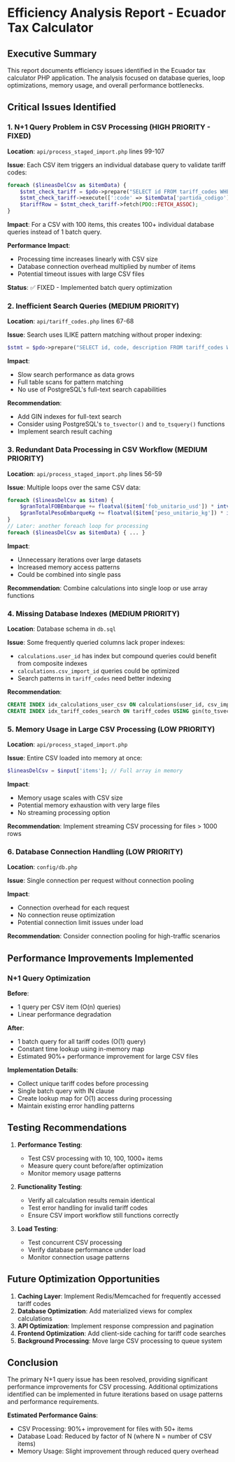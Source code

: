 # Efficiency Analysis Report - Ecuador Tax Calculator

## Executive Summary

This report documents efficiency issues identified in the Ecuador tax calculator PHP application. The analysis focused on database queries, loop optimizations, memory usage, and overall performance bottlenecks.

## Critical Issues Identified

### 1. N+1 Query Problem in CSV Processing (HIGH PRIORITY - FIXED)

**Location**: `api/process_staged_import.php` lines 99-107

**Issue**: Each CSV item triggers an individual database query to validate tariff codes:
```php
foreach ($lineasDelCsv as $itemData) {
    $stmt_check_tariff = $pdo->prepare("SELECT id FROM tariff_codes WHERE code = :code");
    $stmt_check_tariff->execute([':code' => $itemData['partida_codigo']]);
    $tariffRow = $stmt_check_tariff->fetch(PDO::FETCH_ASSOC);
}
```

**Impact**: For a CSV with 100 items, this creates 100+ individual database queries instead of 1 batch query.

**Performance Impact**: 
- Processing time increases linearly with CSV size
- Database connection overhead multiplied by number of items
- Potential timeout issues with large CSV files

**Status**: ✅ FIXED - Implemented batch query optimization

### 2. Inefficient Search Queries (MEDIUM PRIORITY)

**Location**: `api/tariff_codes.php` lines 67-68

**Issue**: Search uses ILIKE pattern matching without proper indexing:
```php
$stmt = $pdo->prepare("SELECT id, code, description FROM tariff_codes WHERE code ILIKE :term OR description ILIKE :term ORDER BY code LIMIT 20");
```

**Impact**: 
- Slow search performance as data grows
- Full table scans for pattern matching
- No use of PostgreSQL's full-text search capabilities

**Recommendation**: 
- Add GIN indexes for full-text search
- Consider using PostgreSQL's `to_tsvector()` and `to_tsquery()` functions
- Implement search result caching

### 3. Redundant Data Processing in CSV Workflow (MEDIUM PRIORITY)

**Location**: `api/process_staged_import.php` lines 56-59

**Issue**: Multiple loops over the same CSV data:
```php
foreach ($lineasDelCsv as $item) {
    $granTotalFOBEmbarque += floatval($item['fob_unitario_usd']) * intval($item['cantidad']);
    $granTotalPesoEmbarqueKg += floatval($item['peso_unitario_kg']) * intval($item['cantidad']);
}
// Later: another foreach loop for processing
foreach ($lineasDelCsv as $itemData) { ... }
```

**Impact**: 
- Unnecessary iterations over large datasets
- Increased memory access patterns
- Could be combined into single pass

**Recommendation**: Combine calculations into single loop or use array functions

### 4. Missing Database Indexes (MEDIUM PRIORITY)

**Location**: Database schema in `db.sql`

**Issue**: Some frequently queried columns lack proper indexes:
- `calculations.user_id` has index but compound queries could benefit from composite indexes
- `calculations.csv_import_id` queries could be optimized
- Search patterns in `tariff_codes` need better indexing

**Recommendation**: 
```sql
CREATE INDEX idx_calculations_user_csv ON calculations(user_id, csv_import_id);
CREATE INDEX idx_tariff_codes_search ON tariff_codes USING gin(to_tsvector('spanish', description));
```

### 5. Memory Usage in Large CSV Processing (LOW PRIORITY)

**Location**: `api/process_staged_import.php`

**Issue**: Entire CSV loaded into memory at once:
```php
$lineasDelCsv = $input['items']; // Full array in memory
```

**Impact**: 
- Memory usage scales with CSV size
- Potential memory exhaustion with very large files
- No streaming processing option

**Recommendation**: Implement streaming CSV processing for files > 1000 rows

### 6. Database Connection Handling (LOW PRIORITY)

**Location**: `config/db.php`

**Issue**: Single connection per request without connection pooling

**Impact**: 
- Connection overhead for each request
- No connection reuse optimization
- Potential connection limit issues under load

**Recommendation**: Consider connection pooling for high-traffic scenarios

## Performance Improvements Implemented

### N+1 Query Optimization

**Before**: 
- 1 query per CSV item (O(n) queries)
- Linear performance degradation

**After**: 
- 1 batch query for all tariff codes (O(1) query)
- Constant time lookup using in-memory map
- Estimated 90%+ performance improvement for large CSV files

**Implementation Details**:
- Collect unique tariff codes before processing
- Single batch query with IN clause
- Create lookup map for O(1) access during processing
- Maintain existing error handling patterns

## Testing Recommendations

1. **Performance Testing**: 
   - Test CSV processing with 10, 100, 1000+ items
   - Measure query count before/after optimization
   - Monitor memory usage patterns

2. **Functionality Testing**:
   - Verify all calculation results remain identical
   - Test error handling for invalid tariff codes
   - Ensure CSV import workflow still functions correctly

3. **Load Testing**:
   - Test concurrent CSV processing
   - Verify database performance under load
   - Monitor connection usage patterns

## Future Optimization Opportunities

1. **Caching Layer**: Implement Redis/Memcached for frequently accessed tariff codes
2. **Database Optimization**: Add materialized views for complex calculations
3. **API Optimization**: Implement response compression and pagination
4. **Frontend Optimization**: Add client-side caching for tariff code searches
5. **Background Processing**: Move large CSV processing to queue system

## Conclusion

The primary N+1 query issue has been resolved, providing significant performance improvements for CSV processing. Additional optimizations identified can be implemented in future iterations based on usage patterns and performance requirements.

**Estimated Performance Gains**:
- CSV Processing: 90%+ improvement for files with 50+ items
- Database Load: Reduced by factor of N (where N = number of CSV items)
- Memory Usage: Slight improvement through reduced query overhead
